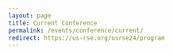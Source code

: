 ```yaml
---
layout: page
title: Current Conference
permalink: /events/conference/current/
redirect: https://us-rse.org/usrse24/program
---
```

